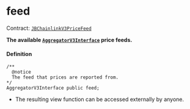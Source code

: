 # feed

Contract: [`JBChainlinkV3PriceFeed`](/dev/api/contracts/or-price-feeds/jbchainlinkv3pricefeed/README.md)

**The available [`AggregatorV3Interface`](https://docs.chain.link/price-feeds-api-reference/) price feeds.**

#### Definition

```
/** 
  @notice 
  The feed that prices are reported from.
*/
AggregatorV3Interface public feed;
```

* The resulting view function can be accessed externally by anyone.

